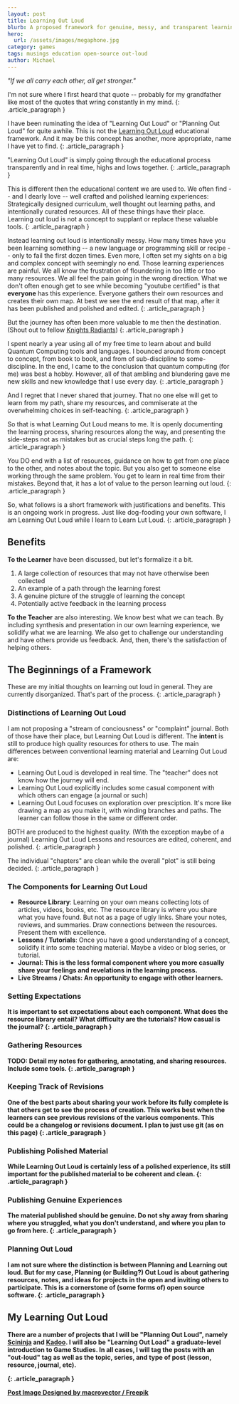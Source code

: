 ```yaml
---
layout: post
title: Learning Out Loud 
blurb: A proposed framework for genuine, messy, and transparent learning and planning. 
hero:
  url: /assets/images/megaphone.jpg
category: games
tags: musings education open-source out-loud
author: Michael
---
```


<i>"If we all carry each other, all get stronger."</i>

I'm not sure where I first heard that quote -- probably for my grandfather like most of the quotes that wring constantly in my mind.
{: .article_paragraph }

I have been ruminating the idea of "Learning Out Loud" or "Planning Out Loud" for quite awhile. This is not the [Learning Out Loud](https://www.youtube.com/watch?v=XV6hClxfeeM) educational framework. And it may be this concept has another, more appropriate, name I have yet to find. 
{: .article_paragraph }

"Learning Out Loud" is simply going through the educational process transparently and in real time, highs and lows together. 
{: .article_paragraph }

This is different then the educational content we are used to. We often find -- and I dearly love -- well crafted and polished learning experiences: Strategically designed curriculum, well thought out learning paths, and intentionally curated resources. All of these things have their place. Learning out loud is not a concept to supplant or replace these valuable tools. 
{: .article_paragraph }

Instead learning out loud is intentionally messy. How many times have you been learning something -- a new language or programming skill or recipe -- only to fail the first dozen times. Even more, I often set my sights on a big and complex concept with seemingly no end. Those learning experiences are painful. We all know the frustration of floundering in too little or too many resources. We all feel the pain going in the wrong direction. What we don't often enough get to see while becoming "youtube certified" is that <b>everyone</b> has this experience. Everyone gathers their own resources and creates their own map. At best we see the end result of that map, after it has been published and polished and edited. 
{: .article_paragraph }

But the journey has often been more valuable to me then the destination. (Shout out to fellow [Knights Radiants](https://en.wikipedia.org/wiki/The_Stormlight_Archive))
{: .article_paragraph }

I spent nearly a year using all of my free time to learn about and build Quantum Computing tools and languages. I bounced around from concept to concept, from book to book, and from of sub-discipline to some-discipline. In the end, I came to the conclusion that quantum computing (for me) was best a hobby. However, all of that ambling and blundering gave me new skills and new knowledge that I use every day.
{: .article_paragraph }

And I regret that I never shared that journey. That no one else will get to learn from my path, share my resources, and commiserate at the overwhelming choices in self-teaching.
{: .article_paragraph }

So that is what Learning Out Loud means to me. It is openly documenting the learning process, sharing resources along the way, and presenting the side-steps not as mistakes but as crucial steps long the path. 
{: .article_paragraph }

You DO end with a list of resources, guidance on how to get from one place to the other, and notes about the topic. But you also get to someone else working through the same problem. You get to learn in real time from their mistakes. Beyond that, it has a lot of value to the person learning out loud. 
{: .article_paragraph }

So, what follows is a short framework  with justifications and benefits. This is an ongoing work in progress. Just like dog-fooding your own software, I am Learning Out Loud while I learn to Learn Lut Loud.
{: .article_paragraph }

## Benefits
<b>To the Learner</b> have been discussed, but let's formalize it a bit.
1. A large collection of resources that may not have otherwise been collected
2. An example of a path through the learning forest
3. A genuine picture of the struggle of learning the concept
4. Potentially active feedback in the learning process

<b>To the Teacher</b> are also interesting. We know best what we can teach. By including synthesis and presentation in our own learning experience, we solidify what we are learning. We also get to challenge our understanding and have others provide us feedback. And, then, there's the satisfaction of helping others.

## The Beginnings of a Framework
These are my initial thoughts on learning out loud in general. They are currently disorganized. That's part of the process.
{: .article_paragraph }

### Distinctions of Learning Out Loud
I am not proposing a "stream of conciousness" or "complaint" journal. Both of those have their place, but Learning Out Loud is different. The <b>intent</b> is still to produce high quality resources for others to use. The main differences between conventional learning material and Learning Out Loud are:
- Learning Out Loud is developed in real time. The "teacher" does not know how the journey will end.
- Learning Out Loud explicitly includes some casual component with which others can engage (a journal or such)
- Learning Out Loud focuses on exploration over presciption. It's more like drawing a map as you make it, with winding branches and paths. The learner can follow those in the same or different order.

BOTH are produced to the highest quality. (With the exception maybe of a journal) Learning Out Loud Lessons and resources are edited, coherent, and polished. 
{: .article_paragraph }

The individual "chapters" are clean while the overall "plot" is still being decided. 
{: .article_paragraph }

### The Components for Learning Out Loud
- <b>Resource Library</b>: Learning on your own means collecting lots of articles, videos, books, etc. The resource library is where you share what you have found. But not as a page of ugly links. Share your notes, reviews, and summaries. Draw connections between the resources. Present them with excellence.
- <b>Lessons / Tutorials</b>: Once you have a good understanding of a concept, solidify it into some teaching material. Maybe a video or blog series, or tutorial.
- <b>Journal<b>: This is the less formal component where you more casually share your feelings and revelations in the learning process.
- <b>Live Streams / Chats</b>: An opportunity to engage with other learners.

### Setting Expectations
It is important to set expectations about each component. What does the resource library entail? What difficulty are the tutorials? How casual is the journal?
{: .article_paragraph }

### Gathering Resources
TODO: Detail my notes for gathering, annotating, and sharing resources. Include some tools.
{: .article_paragraph }

### Keeping Track of Revisions
One of the best parts about sharing your work before its fully complete is that others get to see the process of creation. This works best when the learners can see previous revisions of the various components. This could be a changelog or revisions document. I plan to just use git (as on this page)
{: .article_paragraph }

### Publishing Polished Material
While Learning Out Loud is certainly less of a polished experience, its still important for the published material to be coherent and clean. 
{: .article_paragraph }

### Publishing Genuine Experiences
The material published should be genuine. Do not shy away from sharing where you struggled, what you don't understand, and where you plan to go from here.
{: .article_paragraph }

### Planning Out Loud
I am not sure where the distinction is between Planning and Learning out loud. But for my case, Planning (or Building?) Out Loud is about gathering resources, notes, and ideas for projects in the open and inviting others to participate. This is a cornerstone of (some forms of) open source software.
{: .article_paragraph }

## My Learning Out Loud
There are a number of projects that I will be "Planning Out Loud", namely [Scininja]() and [Kadoo](). I will also be "Learning Out Load" a graduate-level introduction to Game Studies. In all cases, I will tag the posts with an "out-loud" tag as well as the topic, series, and type of post (lesson, resource, journal, etc).

{: .article_paragraph }

<a href="http://www.freepik.com">Post Image Designed by macrovector / Freepik</a>

